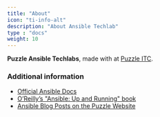 ```yaml
---
title: "About"
icon: "ti-info-alt"
description: "About Ansible Techlab"
type : "docs"
weight: 10
---
```


**Puzzle Ansible Techlabs**, made with <span class="ti-heart"> </span> at [Puzzle ITC](https://puzzle.ch).

### Additional information

* [Official Ansible Docs](https://docs.ansible.com/)
* [O’Reilly’s "Ansible: Up and Running" book](https://www.ansiblebook.com/)
* [Ansible Blog Posts on the Puzzle Website](https://www.puzzle.ch/de/blog/categories/technologien/ansible)
